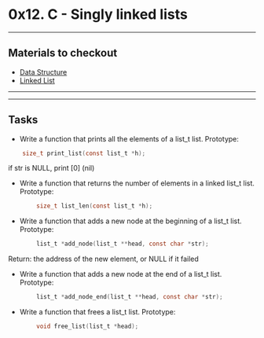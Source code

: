 # 0x12. C - Singly linked lists
---

## Materials to checkout
- [Data Structure](https://alx-intranet.hbtn.io/concepts/120)
- [Linked List](https://alx-intranet.hbtn.io/rltoken/joxg32-tt4lUh8Afgst8tA)

---

---

## Tasks
- Write a function that prints all the elements of a list_t list.
	Prototype: 
```c
	size_t print_list(const list_t *h);
```
if str is NULL, print [0] (nil)

- Write a function that returns the number of elements in a linked list_t list.
        Prototype:
```c
        size_t list_len(const list_t *h);
```

- Write a function that adds a new node at the beginning of a list_t list.
        Prototype:
```c
        list_t *add_node(list_t **head, const char *str);
```
Return: the address of the new element, or NULL if it failed

- Write a function that adds a new node at the end of a list_t list.
        Prototype:
```c
        list_t *add_node_end(list_t **head, const char *str);
```
- Write a function that frees a list_t list.
        Prototype:
```c
        void free_list(list_t *head);
```

